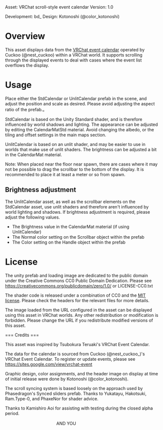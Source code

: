 Asset: VRChat scroll-style event calendar
Version: 1.0

Development: bd_
Design: Kotonoshi (@color_kotonoshi)

# Overview

This asset displays data from the [VRChat event calendar][1] operated by Cuckoo (@nest_cuckoo) within a VRChat world.
It supports scrolling through the displayed events to deal with cases where the event list overflows the display.

[1]: https://sites.google.com/view/vrchat-event

# Usage

Place either the StdCalendar or UnlitCalendar prefab in the scene, and adjust the position and
scale as desired. Please avoid adjusting the aspect ratio of the prefab.。

StdCalendar is based on the Unity Standard shader, and is therefore influenced by world shadows and lighting.
The appearance can be adjusted by editing the CalendarMatStd material.
Avoid changing the albedo, or the tiling and offset settings in the main maps section.

UnlitCalendar is based on an unlit shader, and may be easier to use in worlds that make use of unlit shaders.
The brightness can be adjusted a bit in the CalendarMat material.

Note: When placed near the floor near spawn, there are cases where it may not be possible to drag the
      scrollbar to the bottom of the display. It is recommended to place it at least a meter or so from
      spawn.

## Brightness adjustment

The UnlitCalendar asset, as well as the scrollbar elements on the StdCalendar asset, use unlit shaders
and therefore aren't influenced by world lighting and shadows. If brightness adjustment is required, please
adjust the following values.

* The Brightness value in the CalendarMat material (if using UnlitCalendar)
* The Normal color setting on the Scrollbar object within the prefab
* The Color setting on the Handle object within the prefab

# License

The unity prefab and loading image are dedicated to the public domain under the Creative Commons CC0 Public Domain Dedication.
Please see https://creativecommons.org/publicdomain/zero/1.0/ or LICENSE-CC0.txt

The shader code is released under a combination of CC0 and the [MIT license][2]. Please check the headers for the relevant files for
more details.

The image loaded from the URL configured in the asset can be displayed using this asset
in VRChat worlds. Any other redistribution or modification is forbidden.
Please change the URL if you redistribute modified versions of this asset.

[2]: LICENSE-MIT.txt

=== Credits ===

This asset was inspired by Tsubokura Teruaki's VRChat Event Calendar.

The data for the calendar is sourced from Cuckoo (@nest_cuckoo_)'s VRChat Event Calendar.
To register or update events, please see https://sites.google.com/view/vrchat-event

Graphic design, color assignments, and the header image on display at time of initial release were done by Kotonoshi (@color_kotonoshi).

The scroll syncing system is based loosely on the approach used by Phasedragon's Synced sliders prefab.
Thanks to Yukatayu, Hakotsuki, Ram.Type-0, and PhaxeNor for shader advice.

Thanks to Kamishiro Aoi for assisting with testing during the closed alpha period.

　　　　　　　　　　　　AND YOU　　　　　